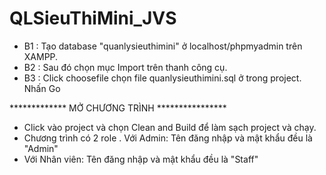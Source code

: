 # QLSieuThiMini_JVS
- B1 : Tạo database "quanlysieuthimini" ở localhost/phpmyadmin trên XAMPP.
- B2 : Sau đó chọn mục Import trên thanh công cụ.
- B3 : Click choosefile chọn file quanlysieuthimini.sql ở trong project. Nhấn Go

************* MỞ CHƯƠNG TRÌNH ****************
- Click vào project và chọn Clean and Build để làm sạch project và chạy.
- Chương trình có 2 role
. Với Admin: Tên đăng nhập và mật khẩu đều là "Admin"
- Với Nhân viên: Tên đăng nhập và mật khẩu đều là "Staff"
